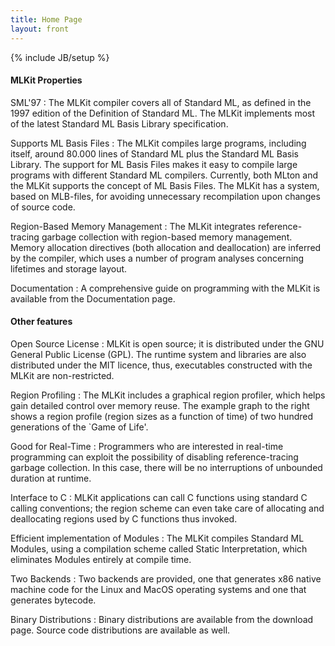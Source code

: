 ```yaml
---
title: Home Page
layout: front
---
```

{% include JB/setup %}

#### MLKit Properties

SML'97
: The MLKit compiler covers all of Standard ML,
as defined in the 1997 edition of the Definition of Standard ML. The
MLKit implements most of the latest Standard ML Basis Library
specification.

Supports ML Basis Files
: The MLKit compiles large
programs, including itself, around 80.000 lines of Standard ML plus
the Standard ML Basis Library. The support for ML Basis Files makes it
easy to compile large programs with different Standard ML
compilers. Currently, both MLton and the MLKit supports the concept of
ML Basis Files. The MLKit has a system, based on MLB-files, for
avoiding unnecessary recompilation upon changes of source code.

Region-Based Memory Management
: The MLKit integrates
reference-tracing garbage collection with region-based memory
management. Memory allocation directives (both allocation and
deallocation) are inferred by the compiler, which uses a number of
program analyses concerning lifetimes and storage layout.

Documentation
: A comprehensive guide on programming with
the MLKit is available from the Documentation page.

#### Other features

Open Source License
: MLKit is open source; it is
distributed under the GNU General Public License (GPL). The runtime
system and libraries are also distributed under the MIT licence, thus,
executables constructed with the MLKit are non-restricted.

Region Profiling
: The MLKit includes a graphical region
profiler, which helps gain detailed control over memory reuse. The
example graph to the right shows a region profile (region sizes as a
function of time) of two hundred generations of the `Game of
Life'.

Good for Real-Time
: Programmers who are interested in
real-time programming can exploit the possibility of disabling
reference-tracing garbage collection. In this case, there will be no
interruptions of unbounded duration at runtime.

Interface to C
: MLKit applications can call C functions
using standard C calling conventions; the region scheme can even take
care of allocating and deallocating regions used by C functions thus
invoked.

Efficient implementation of Modules
: The MLKit compiles Standard ML Modules, using a compilation scheme called Static
Interpretation, which eliminates Modules entirely at compile
time.

Two Backends
: Two backends are provided, one that
generates x86 native machine code for the Linux and MacOS operating
systems and one that generates bytecode.

Binary Distributions
: Binary distributions are available
  from the download page. Source code distributions are available as
  well.
